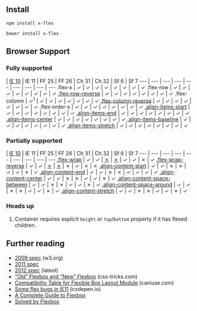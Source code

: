 ## Install

```
npm install x-flex
```

```
bower install x-flex
```

## Browser Support

### Fully supported

 | [IE 10](http://msdn.microsoft.com/en-us/library/ie/hh673531%28v=vs.85%29.aspx) | IE 11 | FF 25 | FF 26 | Ch 31 | Ch 32 | Sf 6 | Sf 7
--- | --- | --- | --- | --- | --- | --- | --- | ---
.flex-x | ✓ | ✓ | ✓ | ✓ | ✓ | ✓ | ✓ | ✓
.flex-row | ✓ | ✓ | ✓ | ✓ | ✓ | ✓ | ✓ | ✓
[.flex-row-reverse](http://jsbin.com/EHILoMUG/1) | ✓ | ✓ | ✓ | ✓ | ✓ | ✓ | ✓ | ✓
.flex-column | ✓<sup>1</sup> | ✓ | ✓ | ✓ | ✓ | ✓ | ✓ | ✓
[.flex-column-reverse](http://jsbin.com/eGiHizE/1) | ✓ | ✓ | ✓ | ✓ | ✓ | ✓ | ✓ | ✓
.flex-order-x | ✓ | ✓ | ✓ | ✓ | ✓ | ✓ | ✓ | ✓ 
[.align-items-start](http://jsbin.com/ijorizo/1) | ✓ | ✓ | ✓ | ✓ | ✓ | ✓ | ✓ | ✓
[.align-items-end](http://jsbin.com/ayULeBE/2/) | ✓ | ✓ | ✓ | ✓ | ✓ | ✓ | ✓ | ✓
[.align-items-center](http://jsbin.com/epIGugO/2/) | ✓ | ✓ | ✓ | ✓ | ✓ | ✓ | ✓ | ✓
[.align-items-baseline](http://jsbin.com/AWOLUjEZ/1) | ✓ | ✓ | ✓ | ✓ | ✓ | ✓ | ✓ | ✓
[.align-items-stretch](http://jsbin.com/uzOWOdoP/1) | ✓ | ✓ | ✓ | ✓ | ✓ | ✓ | ✓ | ✓

### Partially supported

 | [IE 10](http://msdn.microsoft.com/en-us/library/ie/hh673531%28v=vs.85%29.aspx) | IE 11 | FF 25 | FF 26 | Ch 31 | Ch 32 | Sf 6 | Sf 7
--- | --- | --- | --- | --- | --- | --- | --- | ---
[.flex-wrap](http://jsbin.com/eyOSOhEK/2) | ✓ | ✓ | [✗](https://bugzilla.mozilla.org/show_bug.cgi?id=702508) | [✗](https://bugzilla.mozilla.org/show_bug.cgi?id=702508) | ✓ | ✓ | ✗ | ✓
[.flex-wrap-reverse](http://jsbin.com/oMepIziL/1) | ✓ | ✓ | [✗](https://bugzilla.mozilla.org/show_bug.cgi?id=702508) | [✗](https://bugzilla.mozilla.org/show_bug.cgi?id=702508) | ✗ | ✓ | ✗ | ✗
[.align-content-start](http://jsbin.com/UbaGiMAv/1/) | ✓ | ✓ | ✗ | ✗ | ✓ | ✓ | ✗ | ✓
[.align-content-end](http://jsbin.com/IBUpufA/1/) | ✓ | ✓ | ✗ | ✗ | ✓ | ✓ | ✓ | ✓
[.align-content-center](http://jsbin.com/afEYAGA/1/) | ✓ | ✓ | ✗ | ✗ | ✓ | ✓ | ✗ | ✓
[.align-content-space-between](http://jsbin.com/esIHijIv/1/) | ✓ | ✓ | ✗ | ✗ | ✓ | ✓ | ✗ | ✓
[.align-content-space-around](http://jsbin.com/upuRoxEN/1/) | ✓ | ✓ | ✗ | ✗ | ✓ | ✓ | ✗ | ✓
[.align-content-stretch](http://jsbin.com/IHeweLi/1/) | ✓ | ✓ | ✗ | ✗ | ✓ | ✓ | ✗ | ✓

### Heads up

1. Container requires explicit `height` or `top`/`bottom` property if it has flexed children.

## Further reading

* [2009 spec](http://www.w3.org/TR/2009/WD-css3-flexbox-20090723/) (w3.org)
* [2011 spec](http://www.w3.org/TR/2011/WD-css3-flexbox-20111129/)
* [2012 spec](http://www.w3.org/TR/css3-flexbox/) (latest)
* [“Old” Flexbox and “New” Flexbox](http://css-tricks.com/old-flexbox-and-new-flexbox/) (css-tricks.com)
* [Compatibility Table for Flexible Box Layout Module](http://caniuse.com/#feat=flexbox) (caniuse.com)
* [Some flex bugs in IE11](http://codepen.io/lerouxb/pen/jIkpD) (codepen.io)
* [A Complete Guide to Flexbox](http://css-tricks.com/snippets/css/a-guide-to-flexbox/)
* [Solved by Flexbox](http://philipwalton.github.io/solved-by-flexbox/)
